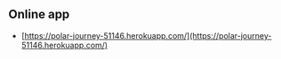 ## Online app
* [https://polar-journey-51146.herokuapp.com/](https://polar-journey-51146.herokuapp.com/)
